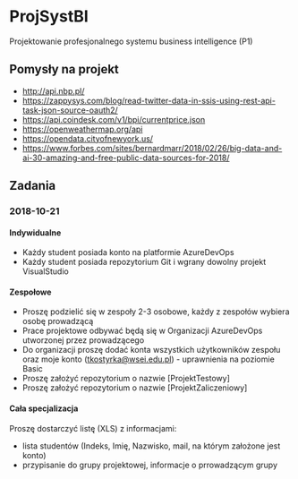 # ProjSystBI
Projektowanie profesjonalnego systemu business intelligence (P1)

## Pomysły na projekt

* http://api.nbp.pl/
* https://zappysys.com/blog/read-twitter-data-in-ssis-using-rest-api-task-json-source-oauth2/
* https://api.coindesk.com/v1/bpi/currentprice.json
* https://openweathermap.org/api
* https://opendata.cityofnewyork.us/
* https://www.forbes.com/sites/bernardmarr/2018/02/26/big-data-and-ai-30-amazing-and-free-public-data-sources-for-2018/

## Zadania

### 2018-10-21

#### Indywidualne

* Każdy student posiada konto na platformie AzureDevOps
* Każdy student posiada repozytorium Git i wgrany dowolny projekt VisualStudio

#### Zespołowe

* Proszę podzielić się w zespoły 2-3 osobowe, każdy z zespołów wybiera osobę prowadzącą
* Prace projektowe odbywać będą się w Organizacji AzureDevOps utworzonej przez prowadzącego
* Do organizacji proszę dodać konta wszystkich użytkowników zespołu oraz moje konto (tkostyrka@wsei.edu.pl) - uprawnienia na poziomie Basic
* Proszę założyć repozytorium o nazwie [ProjektTestowy]
* Proszę założyć repozytorium o nazwie [ProjektZaliczeniowy]

#### Cała specjalizacja

Proszę dostarczyć listę (XLS) z informacjami:
* lista studentów (Indeks, Imię, Nazwisko, mail, na którym założone jest konto)
* przypisanie do grupy projektowej, informacje o prrowadzącym grupy
